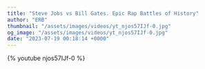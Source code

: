 ```yaml
---
title: "Steve Jobs vs Bill Gates. Epic Rap Battles of History"
author: "ERB"
thumbnail: "/assets/images/videos/yt_njos57IJf-0.jpg"
og_image: "/assets/images/videos/yt_njos57IJf-0.jpg"
date: "2023-07-19 00:18:14 +0000"
---
```


{% youtube njos57IJf-0 %}